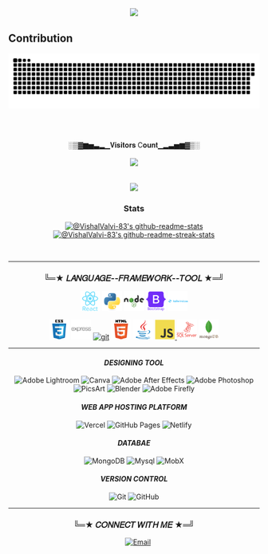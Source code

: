 <br>
<br>
<p align="center">
  <a href="https://github.com/VishalValvi-83/readme-typing-svg">
    <!-- <img src="https://readme-typing-svg.demolab.com/?lines=Hi,%20I'm%20Vishal%20Valvi;COMPUTER%20ENGINEER%20;FULL-STACK%20WEB%20DEVELOPER;PROGRAMMER;CURRENTLY%20AND%20ALWAYS%20LEARNING%20NEW%20THINGS&font=Righteous%20Code&center=true&width=550&height=35&color=20C20E&vCenter=true&pause=1000&size=22" /> -->
        <img src="https://readme-typing-svg.herokuapp.com/?font=Righteous&size=25&center=true&vCenter=true&width=550&height=70&duration=4000&lines=Hi,%20I'm%20Vishal%20Valvi;COMPUTER%20ENGINEER%20;FULL-STACK%20WEB%20DEVELOPER%20👩🏻‍💻;PROGRAMMER%20👩🏻‍💻;ALWAYS%20LEARNING%20NEW%20THINGS&;" />

  </a>
</p>

## Contribution 

<p align="center" ><a href="https://github.com/VishalValvi-83"><img src="contributions.svg">
</a></p>

<br>
<br>

<p align="center"> 
░▒▓▆▅▃▂▁𝐕𝐢𝐬𝐢𝐭𝐨𝐫𝐬 C𝐨𝐮𝐧𝐭▁▂▃▅▆▓▒░<br><br>
  <img src="https://profile-counter.glitch.me/VishalValvi-83/count.svg"/>
<br>
<br>

<p align="center">
<img src="https://github-readme-stats.vercel.app/api/top-langs/?username=VishalValvi-83&theme=shadow_blue&layout=compact"width="50%"/> 
</p>  



### <p align="center">Stats</p>

<p align="center">
  <a href="https://github.com/VishalValvi-83?tab=repositories">
    <img src="https://github-readme-stats-one-bice.vercel.app/api?username=VishalValvi-83&theme=transparent&show_icons=true&count_private=true&hide_border=true&role=OWNER,ORGANIZATION_MEMBER,COLLABORATOR" width="45%" alt="@VishalValvi-83's github-readme-stats">
  </a>
  <a href="https://github.com/VishalValvi-83?tab=stars">
    <img src="https://github-readme-streak-stats.herokuapp.com?user=VishalValvi-83&theme=shadow-blue&hide_border=true&date_format=M%20j%5B%2C%20Y%5D" width="45%" alt="@VishalValvi-83's github-readme-streak-stats">
  </a>
</p>
<br/>


---

### <p align="center">╚═★ 𝐿𝐴𝑁𝐺𝑈𝐴𝐺𝐸--𝐹𝑅𝐴𝑀𝐸𝑊𝑂𝑅𝐾--𝑇𝑂𝑂𝐿 ★═╝</p>


<p align="center">
  <a href="https://reactjs.org/" target="_blank"><img src="https://raw.githubusercontent.com/devicons/devicon/master/icons/react/react-original-wordmark.svg" alt="react" width="40" height="40" /></a>
  <a href="https://www.python.org" target="_blank"><img src="https://raw.githubusercontent.com/devicons/devicon/master/icons/python/python-original.svg" alt="python" width="40" height="40" /></a>
  <a href="https://nodejs.org" target="_blank"><img src="https://raw.githubusercontent.com/devicons/devicon/master/icons/nodejs/nodejs-original-wordmark.svg" alt="nodejs" width="40" height="40" /></a>
  <a href="https://getbootstrap.com" target="_blank"><img src="https://raw.githubusercontent.com/devicons/devicon/master/icons/bootstrap/bootstrap-plain-wordmark.svg" alt="bootstrap" width="40" height="40" /></a>
  <a href="https://tailwindcss.com/" target="_blank"><img src="https://raw.githubusercontent.com/devicons/devicon/master/icons/tailwindcss/tailwindcss-plain-wordmark.svg" alt="tailwindcss" width="40" height="40" /></a>
  
</p>

<p align="center">
  <a href="https://www.w3schools.com/css/" target="_blank"><img src="https://raw.githubusercontent.com/devicons/devicon/master/icons/css3/css3-original-wordmark.svg" alt="css3" width="40" height="40" /></a>
  <a href="https://expressjs.com" target="_blank"><img src="https://raw.githubusercontent.com/devicons/devicon/master/icons/express/express-original-wordmark.svg" alt="express" width="40" height="40" /></a>
  <a href="https://git-scm.com/" target="_blank"><img src="https://www.vectorlogo.zone/logos/git-scm/git-scm-icon.svg" alt="git" width="40" height="40" /></a>
  <a href="https://www.w3.org/html/" target="_blank"><img src="https://raw.githubusercontent.com/devicons/devicon/master/icons/html5/html5-original-wordmark.svg" alt="html5" width="40" height="40" /></a>
  <a href="https://www.java.com" target="_blank"><img src="https://raw.githubusercontent.com/devicons/devicon/master/icons/java/java-original.svg" alt="java" width="40" height="40" /></a>
  <a href="https://developer.mozilla.org/en-US/docs/Web/JavaScript" target="_blank"><img src="https://raw.githubusercontent.com/devicons/devicon/master/icons/javascript/javascript-original.svg" alt="javascript" width="40" height="40" /> </a>
  <a href="https://www.microsoft.com/en-us/sql-server" target="_blank"><img src="https://raw.githubusercontent.com/devicons/devicon/master/icons/microsoftsqlserver/microsoftsqlserver-plain-wordmark.svg" alt="Microsoft SQL Server" width="40" height="40" /></a>
  <a href="https://www.mongodb.com/" target="_blank"><img src="https://raw.githubusercontent.com/devicons/devicon/master/icons/mongodb/mongodb-original-wordmark.svg" alt="mongodb" width="40" height="40" /></a>
</p>



---
<div align="center">

#### <i>DESIGNING TOOL</i>
![Adobe Lightroom](https://img.shields.io/badge/-Adobe%20Lightroom-000?style=for-the-badge&logo=adobe%20lightroom)
![Canva](https://img.shields.io/badge/-Canva-000?style=for-the-badge&logo=canva)
![Adobe After Effects](https://img.shields.io/badge/-Adobe%20After%20Effects-000?style=for-the-badge&logo=Adobe%20After%20Effects&logoColor=white)
![Adobe Photoshop](https://img.shields.io/badge/-Adobe%20Photoshop-000?style=for-the-badge&logo=adobephotoshop)
![PicsArt](https://img.shields.io/badge/-PicsArt-000?style=for-the-badge&logo=picsart)
![Blender](https://img.shields.io/badge/-Blender-000?style=for-the-badge&logo=blender)
![Adobe Firefly](https://img.shields.io/badge/-Adobe%20Firefly-000?style=for-the-badge&logo=adobefirefly)


#### <i>WEB APP HOSTING PLATFORM</i>
![Vercel](https://img.shields.io/badge/-Vercel-000?style=for-the-badge&logo=vercel)
![GitHub Pages](https://img.shields.io/badge/-GitHub%20Pages-000?style=for-the-badge&logo=github)
![Netlify](https://img.shields.io/badge/-Netlify-000?style=for-the-badge&logo=netlify)

#### <i>DATABAE</i>
![MongoDB](https://img.shields.io/badge/-MongoDB-000?style=for-the-badge&logo=mongodb)
![Mysql](https://img.shields.io/badge/-Mysql-000?style=for-the-badge&logo=mysql)
![MobX](https://img.shields.io/badge/-MobX-000?style=for-the-badge&logo=mobx)

#### <i>VERSION CONTROL</i>
![Git](https://img.shields.io/badge/-Git-000?style=for-the-badge&logo=git)
![GitHub](https://img.shields.io/badge/-GitHub-000?style=for-the-badge&logo=github)

</div>

----

### <p align="center">╚═★ 𝐶𝑂𝑁𝑁𝐸𝐶𝑇 𝑊𝐼𝑇𝐻 𝑀𝐸 ★═╝</p>
<p align="center">
<a href="https://fb.com/vishalvlv" target="_blank"><img alt="" src="https://img.shields.io/badge/facebook-000?style=for-the-badge&logo=facebook&logoColor=3b5998" style="vertical-align:center" /></a>
<a href="https://twitter.com/vishalvlv" target="_blank"><img alt="" src="https://img.shields.io/badge/Twitter-000?logo=Twitter&logoColor=1DA1F2&style=for-the-badge" style="vertical-align:center" /></a>
<a href="https://instagram.com/v.i.s.h.a.l__83" target="_blank"><img alt="" src="https://img.shields.io/badge/Instagram-000?style=for-the-badge&logo=Instagram&logoColor=E4405F" style="vertical-align:center" /></a>
<a href="https://www.linkedin.com/in/mr-vishal-valvi-b325522a7/" target="_blank"><img alt="" src="https://img.shields.io/badge/LinkedIn-000?logo=linkedin&logoColor=0A66C2&style=for-the-badge" style="vertical-align:center" /></a>
<a href="mailto:vishalvalvi2529@gmail.com" target="_blank"><img alt="Email" src="https://img.shields.io/badge/gmail%20-000?style=for-the-badge&logo=gmail&logoColor=white" style="vertical-align:center" /></a>
</p>




